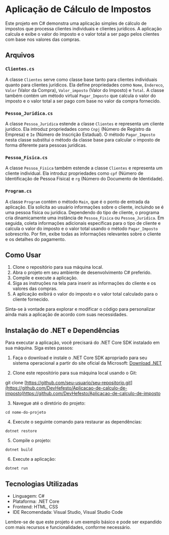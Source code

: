 # Aplicação de Cálculo de Impostos

Este projeto em C# demonstra uma aplicação simples de cálculo de impostos que processa clientes individuais e clientes jurídicos. A aplicação calcula e exibe o valor do imposto e o valor total a ser pago pelos clientes com base nos valores das compras.

## Arquivos

### `Clientes.cs`

A classe `Clientes` serve como classe base tanto para clientes individuais quanto para clientes jurídicos. Ela define propriedades como `Nome`, `Endereco`, `Valor` (Valor da Compra), `Valor_imposto` (Valor do Imposto) e `Total`. A classe também contém um método virtual `Pagar_Imposto` que calcula o valor do imposto e o valor total a ser pago com base no valor da compra fornecido.

### `Pessoa_Juridica.cs`

A classe `Pessoa_Juridica` estende a classe `Clientes` e representa um cliente jurídico. Ela introduz propriedades como `Cnpj` (Número de Registro da Empresa) e `Ie` (Número de Inscrição Estadual). O método `Pagar_Imposto` nesta classe substitui o método da classe base para calcular o imposto de forma diferente para pessoas jurídicas.

### `Pessoa_Fisica.cs`

A classe `Pessoa_Fisica` também estende a classe `Clientes` e representa um cliente individual. Ela introduz propriedades como `cpf` (Número de Identificação de Pessoa Física) e `rg` (Número do Documento de Identidade).

### `Program.cs`

A classe `Program` contém o método `Main`, que é o ponto de entrada da aplicação. Ela solicita ao usuário informações sobre o cliente, incluindo se é uma pessoa física ou jurídica. Dependendo do tipo de cliente, o programa cria dinamicamente uma instância de `Pessoa_Fisica` ou `Pessoa_Juridica`. Em seguida, coleta informações adicionais específicas para o tipo de cliente e calcula o valor do imposto e o valor total usando o método `Pagar_Imposto` sobrescrito. Por fim, exibe todas as informações relevantes sobre o cliente e os detalhes do pagamento.

## Como Usar

1. Clone o repositório para sua máquina local.
2. Abra o projeto em seu ambiente de desenvolvimento C# preferido.
3. Compile e execute a aplicação.
4. Siga as instruções na tela para inserir as informações do cliente e os valores das compras.
5. A aplicação exibirá o valor do imposto e o valor total calculado para o cliente fornecido.

Sinta-se à vontade para explorar e modificar o código para personalizar ainda mais a aplicação de acordo com suas necessidades.

## Instalação do .NET e Dependências

Para executar a aplicação, você precisará do .NET Core SDK instalado em sua máquina. Siga estes passos:

1. Faça o download e instale o .NET Core SDK apropriado para seu sistema operacional a partir do site oficial da Microsoft: [Download .NET](https://dotnet.microsoft.com/download)

2. Clone este repositório para sua máquina local usando o Git:

git clone [https://github.com/seu-usuario/seu-repositorio.git](https://github.com/DevHefesto/Aplicacao-de-calculo-de-imposto)https://github.com/DevHefesto/Aplicacao-de-calculo-de-imposto

3. Navegue até o diretório do projeto:

```cd nome-do-projeto```

4. Execute o seguinte comando para restaurar as dependências:

```dotnet restore```

5. Compile o projeto:

```dotnet build```

6. Execute a aplicação:

```dotnet run```

## Tecnologias Utilizadas

- Linguagem: C#
- Plataforma: .NET Core
- Frontend: HTML, CSS
- IDE Recomendada: Visual Studio, Visual Studio Code

Lembre-se de que este projeto é um exemplo básico e pode ser expandido com mais recursos e funcionalidades, conforme necessário.